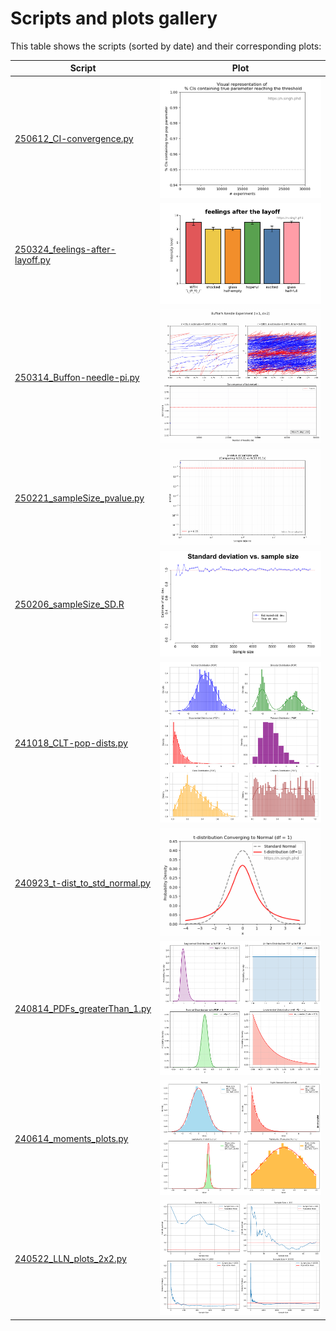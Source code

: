 # Scripts and plots gallery

This table shows the scripts (sorted by date) and their corresponding plots:

| Script | Plot |
|--------|------|
| [250612_CI-convergence.py](250612_CI-convergence.py) | ![250612_CI-convergence.gif](plots/250612_CI-convergence.gif) |
| [250324_feelings-after-layoff.py](250324_feelings-after-layoff.py) | ![250324_feelings-after-layoff.png](plots/250324_feelings-after-layoff.png) |
| [250314_Buffon-needle-pi.py](250314_Buffon-needle-pi.py) | ![250314_Buffon-needle-pi.gif](plots/250314_Buffon-needle-pi.gif) |
| [250221_sampleSize_pvalue.py](250221_sampleSize_pvalue.py) | ![250221_sampleSize_pvalue.gif](plots/250221_sampleSize_pvalue.gif) |
| [250206_sampleSize_SD.R](250206_sampleSize_SD.R) | ![250206_sampleSize_SD.png](plots/250206_sampleSize_SD.png) |
| [241018_CLT-pop-dists.py](241018_CLT-pop-dists.py) | ![241018_CLT-pop-dists.png](plots/241018_CLT-pop-dists.png) |
| [240923_t-dist_to_std_normal.py](240923_t-dist_to_std_normal.py) | ![240923_t-dist_to_std_normal.gif](plots/240923_t-dist_to_std_normal.gif) |
| [240814_PDFs_greaterThan_1.py](240814_PDFs_greaterThan_1.py) | ![240814_PDFs_greaterThan_1.png](plots/240814_PDFs_greaterThan_1.png) |
| [240614_moments_plots.py](240614_moments_plots.py) | ![240614_moments_plots.png](plots/240614_moments_plots.png) |
| [240522_LLN_plots_2x2.py](240522_LLN_plots_2x2.py) | ![240522_LLN_plots_2x2.png](plots/240522_LLN_plots_2x2.png) |
